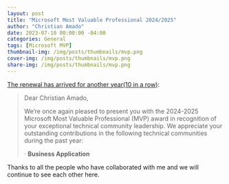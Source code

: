 ```yaml
---
layout: post
title: "Microsoft Most Valuable Professional 2024/2025"
author: "Christian Amado"
date: 2023-07-10 00:00:00 -04:00
categories: General
tags: [Microsoft MVP]
thumbnail-img: /img/posts/thumbnails/mvp.png
cover-img: /img/posts/thumbnails/mvp.png
share-img: /img/posts/thumbnails/mvp.png
---
```


[The renewal has arrived for another year(10 in a row)](https://mvp.microsoft.com/en-US/MVP/profile/079507f9-3c9a-e411-93f2-9cb65495d3c4):  

<!--more-->

> Dear Christian Amado,
> 
> We’re once again pleased to present you with the 2024-2025 Microsoft Most Valuable Professional (MVP) award in recognition of your exceptional technical community leadership. We appreciate your outstanding contributions in the following technical communities during the past year:
> 
> · **Business Application**

Thanks to all the people who have collaborated with me and we will continue to see each other here.
